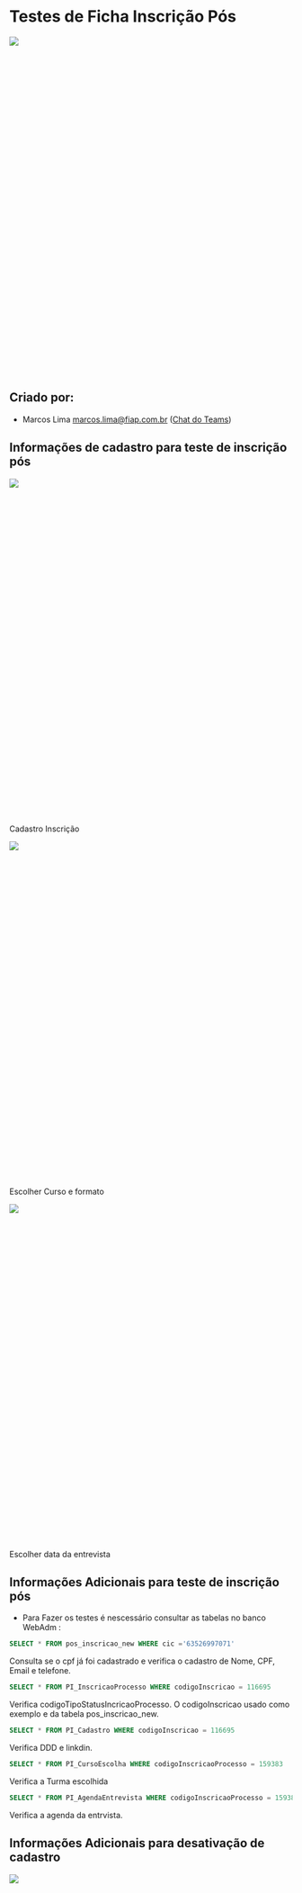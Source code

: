 # Testes de Ficha Inscrição Pós

<div  style="height: 600px; overflow-x:scroll;">
    <img  src="../testar-projeto-ficha-inscricao-pos.svg"  style="max-width: initial;">
</div>

## Criado por:
- Marcos Lima <marcos.lima@fiap.com.br> 
([Chat do Teams](https://teams.microsoft.com/l/chat/0/?users=marcos.lima@fiap.com.br))



## Informações de cadastro para teste de inscrição pós

<div  style="height: 600px; overflow-x:scroll;">
    <img  src="../Imagens/CadastroFichaInscricao.JPG"  style="max-width: initial;">
</div>

Cadastro Inscrição


<div  style="height: 600px; overflow-x:scroll;">
    <img  src="../Imagens/EscolherCursoFormatO.JPG"  style="max-width: initial;">
</div>

Escolher Curso e formato


<div  style="height: 600px; overflow-x:scroll;">
    <img  src="../Imagens/EscolherHoraDataEntrevista.JPG"  style="max-width: initial;">
</div>

Escolher data da entrevista

## Informações Adicionais para teste de inscrição pós

- Para Fazer os testes é nescessário consultar as tabelas no banco WebAdm :

```SQL
SELECT * FROM pos_inscricao_new WHERE cic ='63526997071'
```
Consulta se o cpf já foi cadastrado e verifica o cadastro de Nome, CPF,
Email e telefone.

```SQL
SELECT * FROM PI_InscricaoProcesso WHERE codigoInscricao = 116695
```
Verifica codigoTipoStatusIncricaoProcesso. O codigoInscricao usado como exemplo e da tabela pos_inscricao_new.

```SQL
SELECT * FROM PI_Cadastro WHERE codigoInscricao = 116695
```
Verifica DDD e linkdin.

```SQL
SELECT * FROM PI_CursoEscolha WHERE codigoInscricaoProcesso = 159383
```
Verifica a Turma escolhida

```SQL
SELECT * FROM PI_AgendaEntrevista WHERE codigoInscricaoProcesso = 159383
```
Verifica a agenda da entrvista.

## Informações Adicionais para desativação de cadastro 


<div  style="height: 600px; overflow-x:scroll;">
    <img  src="../Imagens/MenuFiapPosGraduacao.png"  style="max-width: initial;">
</div>

Menu Pos Graduação


<div  style="height: 600px; overflow-x:scroll;">
    <img  src="../Imagens/MenuControleInscricao.png"  style="max-width: initial">
</div>

Menu Controle 

<div  style="height: 600px; overflow-x:scroll;">
    <img  src="../Imagens/SelecionaStatusDesativaStatus.png"  style="max-width: initial">
</div>

Filtrar o cpf


<div  style="height: 600px; overflow-x:scroll;">
    <img  src="../Imagens/Intranet3DesativarInscricao.png"  style="max-width: initial">
</div>
